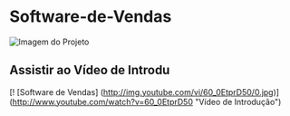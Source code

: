 # Software-de-Vendas

![Imagem do Projeto](https://github.com/eduraisilva/Software-de-Vendas/blob/master/Imagem%20do%20Projeto.jpeg)

## Assistir ao Vídeo de Introdu
[! [Software de Vendas] (http://img.youtube.com/vi/60_0EtprD50/0.jpg)] (http://www.youtube.com/watch?v=60_0EtprD50 "Vídeo de Introdução")
